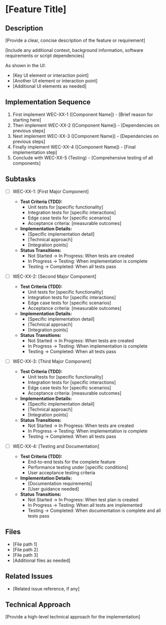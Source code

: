 # [Feature Title]

## Description
[Provide a clear, concise description of the feature or requirement]

[Include any additional context, background information, software requirements or script dependencies]

As shown in the UI:
- [Key UI element or interaction point]
- [Another UI element or interaction point]
- [Additional UI elements as needed]

## Implementation Sequence
1. First implement WEC-XX-1 ([Component Name]) - [Brief reason for starting here]
2. Then implement WEC-XX-2 ([Component Name]) - [Dependencies on previous steps]
3. Next implement WEC-XX-3 ([Component Name]) - [Dependencies on previous steps]
4. Finally implement WEC-XX-4 ([Component Name]) - [Final implementation step]
5. Conclude with WEC-XX-5 (Testing) - [Comprehensive testing of all components]

## Subtasks
- [ ] WEC-XX-1: [First Major Component]
  - **Test Criteria (TDD):**
    - Unit tests for [specific functionality]
    - Integration tests for [specific interactions]
    - Edge case tests for [specific scenarios]
    - Acceptance criteria: [measurable outcomes]
  - **Implementation Details:**
    - [Specific implementation detail]
    - [Technical approach]
    - [Integration points]
  - **Status Transitions:**
    - Not Started → In Progress: When tests are created
    - In Progress → Testing: When implementation is complete
    - Testing → Completed: When all tests pass

- [ ] WEC-XX-2: [Second Major Component]
  - **Test Criteria (TDD):**
    - Unit tests for [specific functionality]
    - Integration tests for [specific interactions]
    - Edge case tests for [specific scenarios]
    - Acceptance criteria: [measurable outcomes]
  - **Implementation Details:**
    - [Specific implementation detail]
    - [Technical approach]
    - [Integration points]
  - **Status Transitions:**
    - Not Started → In Progress: When tests are created
    - In Progress → Testing: When implementation is complete
    - Testing → Completed: When all tests pass

- [ ] WEC-XX-3: [Third Major Component]
  - **Test Criteria (TDD):**
    - Unit tests for [specific functionality]
    - Integration tests for [specific interactions]
    - Edge case tests for [specific scenarios]
    - Acceptance criteria: [measurable outcomes]
  - **Implementation Details:**
    - [Specific implementation detail]
    - [Technical approach]
    - [Integration points]
  - **Status Transitions:**
    - Not Started → In Progress: When tests are created
    - In Progress → Testing: When implementation is complete
    - Testing → Completed: When all tests pass

- [ ] WEC-XX-4: [Testing and Documentation]
  - **Test Criteria (TDD):**
    - End-to-end tests for the complete feature
    - Performance testing under [specific conditions]
    - User acceptance testing criteria
  - **Implementation Details:**
    - [Documentation requirements]
    - [User guidance needed]
  - **Status Transitions:**
    - Not Started → In Progress: When test plan is created
    - In Progress → Testing: When all tests are implemented
    - Testing → Completed: When documentation is complete and all tests pass

## Files
- [File path 1]
- [File path 2]
- [File path 3]
- [Additional files as needed]

## Related Issues
- [Related issue reference, if any]

## Technical Approach
[Provide a high-level technical approach for the implementation]
